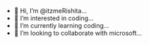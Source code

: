 - 👋 Hi, I’m @itzmeRishita...
- 👀 I’m interested in coding...
- 🌱 I’m currently learning coding...
- 💞️ I’m looking to collaborate with microsoft...
  

<!---
itzmeRishita/itzmeRishita is a ✨ special ✨ repository because its `README.md` (this file) appears on your GitHub profile.
You can click the Preview link to take a look at your changes.
--->
